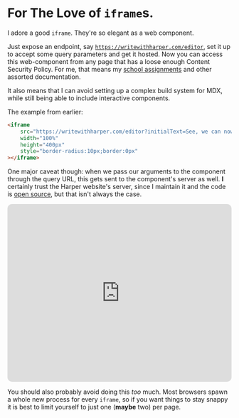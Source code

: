 # For The Love of `iframe`s. 

I adore a good `iframe`.
They're so elegant as a web component.

Just expose an endpoint, say [`https://writewithharper.com/editor`](https://writewithharper.com/editor?initialText=This%20is%20an%20interactive%20buffer%20you%20can%20use%20to%20to%20check%20your%20work), set it up to accept some query parameters and get it hosted.
Now you can access this web-component from any page that has a loose enough Content Security Policy.
For me, that means my [school assignments](https://elijahpotter.dev/articles/the_simplest_neovim_markdown_setup) and other assorted documentation.

It also means that I can avoid setting up a complex build system for MDX, while still being able to include interactive components.

The example from earlier:

```html
<iframe 
    src="https://writewithharper.com/editor?initialText=See, we can now embed the the Harper editor%0Arght into this document!%0A%0AIt's a little too easy."
    width="100%" 
    height="400px" 
    style="border-radius:10px;border:0px" 
></iframe>
```

One major caveat though: when we pass our arguments to the component through the query URL, this gets sent to the component's server as well.
__I__ certainly trust the Harper website's server, since I maintain it and the code is [open source](https://github.com/elijah-potter/harper/tree/master/packages/web), but that isn't always the case. 


<iframe src="https://writewithharper.com/editor?initialText=See, we can now embed the the Harper editor%0Arght into this document!%0A%0AIt's a little too easy." width="100%" height="400px" style="border-radius:10px;border:0px" ></iframe>

You should also probably avoid doing this _too_ much.
Most browsers spawn a whole new process for every `iframe`, so if you want things to stay snappy it is best to limit yourself to just one (__maybe__ two) per page.
